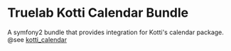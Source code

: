 Truelab Kotti Calendar Bundle
=============================

A symfony2 bundle that provides integration for Kotti's calendar package. 
@see [kotti_calendar](https://github.com/Kotti/kotti_calendar)
